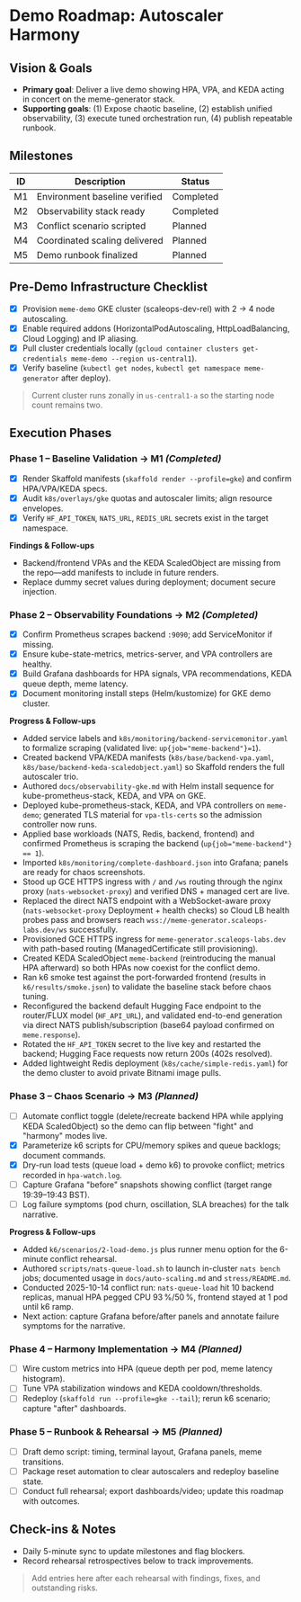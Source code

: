# Demo Roadmap: Autoscaler Harmony

## Vision & Goals
- **Primary goal**: Deliver a live demo showing HPA, VPA, and KEDA acting in concert on the meme-generator stack.
- **Supporting goals**: (1) Expose chaotic baseline, (2) establish unified observability, (3) execute tuned orchestration run, (4) publish repeatable runbook.

## Milestones
| ID | Description | Status |
|----|-------------|--------|
| M1 | Environment baseline verified | Completed |
| M2 | Observability stack ready | Completed |
| M3 | Conflict scenario scripted | Planned |
| M4 | Coordinated scaling delivered | Planned |
| M5 | Demo runbook finalized | Planned |

## Pre-Demo Infrastructure Checklist
- [x] Provision `meme-demo` GKE cluster (scaleops-dev-rel) with 2 → 4 node autoscaling.
- [x] Enable required addons (HorizontalPodAutoscaling, HttpLoadBalancing, Cloud Logging) and IP aliasing.
- [x] Pull cluster credentials locally (`gcloud container clusters get-credentials meme-demo --region us-central1`).
- [x] Verify baseline (`kubectl get nodes`, `kubectl get namespace meme-generator` after deploy).

> Current cluster runs zonally in `us-central1-a` so the starting node count remains two.

## Execution Phases

### Phase 1 – Baseline Validation → M1 *(Completed)*
- [x] Render Skaffold manifests (`skaffold render --profile=gke`) and confirm HPA/VPA/KEDA specs.
- [x] Audit `k8s/overlays/gke` quotas and autoscaler limits; align resource envelopes.
- [x] Verify `HF_API_TOKEN`, `NATS_URL`, `REDIS_URL` secrets exist in the target namespace.

**Findings & Follow-ups**
- Backend/frontend VPAs and the KEDA ScaledObject are missing from the repo—add manifests to include in future renders.
- Replace dummy secret values during deployment; document secure injection.

### Phase 2 – Observability Foundations → M2 *(Completed)*
- [x] Confirm Prometheus scrapes backend `:9090`; add ServiceMonitor if missing.
- [x] Ensure kube-state-metrics, metrics-server, and VPA controllers are healthy.
- [x] Build Grafana dashboards for HPA signals, VPA recommendations, KEDA queue depth, meme latency.
- [x] Document monitoring install steps (Helm/kustomize) for GKE demo cluster.

**Progress & Follow-ups**
- Added service labels and `k8s/monitoring/backend-servicemonitor.yaml` to formalize scraping (validated live: `up{job="meme-backend"}=1`).
- Created backend VPA/KEDA manifests (`k8s/base/backend-vpa.yaml`, `k8s/base/backend-keda-scaledobject.yaml`) so Skaffold renders the full autoscaler trio.
- Authored `docs/observability-gke.md` with Helm install sequence for kube-prometheus-stack, KEDA, and VPA on GKE.
- Deployed kube-prometheus-stack, KEDA, and VPA controllers on `meme-demo`; generated TLS material for `vpa-tls-certs` so the admission controller now runs.
- Applied base workloads (NATS, Redis, backend, frontend) and confirmed Prometheus is scraping the backend (`up{job="meme-backend"} == 1`).
- Imported `k8s/monitoring/complete-dashboard.json` into Grafana; panels are ready for chaos screenshots.
- Stood up GCE HTTPS ingress with `/` and `/ws` routing through the nginx proxy (`nats-websocket-proxy`) and verified DNS + managed cert are live.
- Replaced the direct NATS endpoint with a WebSocket-aware proxy (`nats-websocket-proxy` Deployment + health checks) so Cloud LB health probes pass and browsers reach `wss://meme-generator.scaleops-labs.dev/ws` successfully.
- Provisioned GCE HTTPS ingress for `meme-generator.scaleops-labs.dev` with path-based routing (ManagedCertificate still provisioning).
- Created KEDA ScaledObject `meme-backend` (reintroducing the manual HPA afterward) so both HPAs now coexist for the conflict demo.
- Ran k6 smoke test against the port-forwarded frontend (results in `k6/results/smoke.json`) to validate the baseline stack before chaos tuning.
- Reconfigured the backend default Hugging Face endpoint to the router/FLUX model (`HF_API_URL`), and validated end-to-end generation via direct NATS publish/subscription (base64 payload confirmed on `meme.response`).
- Rotated the `HF_API_TOKEN` secret to the live key and restarted the backend; Hugging Face requests now return 200s (402s resolved).
- Added lightweight Redis deployment (`k8s/cache/simple-redis.yaml`) for the demo cluster to avoid private Bitnami image pulls.

### Phase 3 – Chaos Scenario → M3 *(Planned)*
- [ ] Automate conflict toggle (delete/recreate backend HPA while applying KEDA ScaledObject) so the demo can flip between "fight" and "harmony" modes live.
- [x] Parameterize k6 scripts for CPU/memory spikes and queue backlogs; document commands.
- [x] Dry-run load tests (queue load + demo k6) to provoke conflict; metrics recorded in `hpa-watch.log`.
- [ ] Capture Grafana "before" snapshots showing conflict (target range 19:39–19:43 BST).
- [ ] Log failure symptoms (pod churn, oscillation, SLA breaches) for the talk narrative.

**Progress & Follow-ups**
- Added `k6/scenarios/2-load-demo.js` plus runner menu option for the 6-minute conflict rehearsal.
- Authored `scripts/nats-queue-load.sh` to launch in-cluster `nats bench` jobs; documented usage in `docs/auto-scaling.md` and `stress/README.md`.
- Conducted 2025-10-14 conflict run: `nats-queue-load` hit 10 backend replicas, manual HPA pegged CPU 93 %/50 %, frontend stayed at 1 pod until k6 ramp.
- Next action: capture Grafana before/after panels and annotate failure symptoms for the narrative.

### Phase 4 – Harmony Implementation → M4 *(Planned)*
- [ ] Wire custom metrics into HPA (queue depth per pod, meme latency histogram).
- [ ] Tune VPA stabilization windows and KEDA cooldown/thresholds.
- [ ] Redeploy (`skaffold run --profile=gke --tail`); rerun k6 scenario; capture "after" dashboards.

### Phase 5 – Runbook & Rehearsal → M5 *(Planned)*
- [ ] Draft demo script: timing, terminal layout, Grafana panels, meme transitions.
- [ ] Package reset automation to clear autoscalers and redeploy baseline state.
- [ ] Conduct full rehearsal; export dashboards/video; update this roadmap with outcomes.

## Check-ins & Notes
- Daily 5-minute sync to update milestones and flag blockers.
- Record rehearsal retrospectives below to track improvements.

> Add entries here after each rehearsal with findings, fixes, and outstanding risks.
